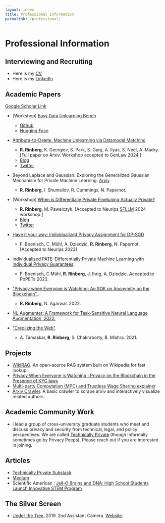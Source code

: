 ```yaml
---
layout: index
title: Professional Information
permalink: /professional/
---
```

# **Professional Information**
## Interviewing and Recruiting

* Here is my [CV]({{site.url}}/assets/resume/CV.pdf)
* Here is my [LinkedIn](https://www.linkedin.com/in/roy-rinberg) 


## Academic Papers
[Google Scholar Link](https://scholar.google.com/citations?hl=en&user=D_d_d8wAAAAJ)

* (Workshop) [Easy Data Unlearning Bench]({{site.url}}/assets/projects/papers/data_unlearning_bench.pdf)
    * [Github](https://github.com/RoyRin/data-unlearning-bench/)
    * [Hugging Face](https://huggingface.co/datasets/royrin/KLOM-models/tree/main)

* [Attribute-to-Delete: Machine Unlearning via Datamodel Matching](https://arxiv.org/abs/2410.23232)
    * **R. Rinberg**, K. Georgiev, S. Park, S. Garg, A. Ilyas, S. Neel, A. Madry. [Full paper on Arxiv. Workshop accepted to GenLaw 2024.]
    * [Blog](http://bit.ly/unlearning-via-datamodels)
    * [Twitter](https://x.com/RoyRinberg/status/1856437062876180759)
* Beyond Laplace and Gaussian: Exploring the Generalized Gaussian Mechanism for Private Machine Learning. [Arxiv](https://arxiv.org/abs/2506.12553).
    * **R. Rinberg**, I. Shumailov, R. Cummings, N. Papernot.
* (Workshop) [When is Differentially Private Finetuning Actually Private?]({{site.url}}/assets/projects/papers/when_is_dp_dp.pdf)
    * **R. Rinberg**, M. Pawelczyk. [Accepted to Neurips [SFLLM](https://sites.google.com/berkeley.edu/bb-stat/home) 2024 workshop.]
    * [Blog](https://technicallyprivate.substack.com/p/when-is-differentially-private-finetuning)
    * [Twitter](https://x.com/RoyRinberg/status/1844733168802271248)
* [Have it your way: Individualized Privacy Assignment for DP-SGD](https://arxiv.org/abs/2303.17046)
    * F. Boenisch, C. Mühl, A. Dziedzic, **R. Rinberg**, N. Papernot. [Accepted to Neurips 2023]
* [Individualized PATE: Differentially Private Machine Learning with Individual Privacy Guarantees](https://arxiv.org/abs/2202.10517). 
    * F. Boenisch, C Mühl, **R. Rinberg**, J. Ihrig, A. Dziedzic. Accepted to PoPETs 2023.
* ["Privacy when Everyone is Watching: An SOK on Anonymity on the Blockchain".](https://eprint.iacr.org/2022/985).
    * **R. Rinberg**, N. Agarwal. 2022.
* [NL-Augmenter: A Framework for Task-Sensitive Natural Language Augmentation, 2022.](https://arxiv.org/abs/2112.02721)
* ["Creolizing the Web"](https://arxiv.org/abs/2102.12382). 
    * A. Tamaskar, **R. Rinberg**, S. Chakraborty, B. Mishra. 2021.


## Projects 
* [WikiRAG](https://github.com/RoyRin/wiki-rag/tree/main). An open-source RAG system built on Wikipedia for fast lookup.
* [Privacy When Everyone is Watching : Privacy on the Blockchain in the Presence of KYC laws]({{site.url}}/assets/projects/courses/privacy_policy_2021/privacy_policy_final.pdf)
* [Multi-party Computation (MPC) and Trustless Wage Sharing explainer ]({{site.url}}/assets/projects/courses/privacy_policy_2021/privacy_policy_hw3.pdf)
* [Arxiv Crawler](https://github.com/RoyRin/arxiv_connections). A basic crawler to scrape arxiv and interactively visualize related authors.

## Academic Community Work
* I lead a group of cross-university graduate students who meet and discuss privacy and security from technical, legal, and policy perspectives. We are called [Technically Private](https://groups.google.com/g/technically-private/) (though informally sometimes go by Privacy Peeps). Please reach out if you are interested in joining.


## Articles
* [Technically Private Substack](https://technicallyprivate.substack.com/)
* [Medium](https://royrinberg.medium.com/)
* Scientific American : [Jell-O Brains and DNA: High School Students Launch Innovative STEM Program](https://blogs.scientificamerican.com/budding-scientist/jell-o-brains-and-dna-high-school-students-launch-innovative-stem-program/)

## The Silver Screen
* [Under the Tree.](https://www.imdb.com/name/nm10516715/) 2019. 2nd Assistant Camera. [Website](https://underthetreeshort.com/).

